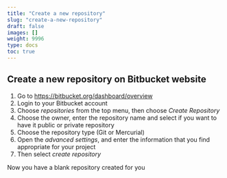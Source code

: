 ```yaml
---
title: "Create a new repository"
slug: "create-a-new-repository"
draft: false
images: []
weight: 9996
type: docs
toc: true
---
```


## Create a new repository on Bitbucket website
 1. Go to https://bitbucket.org/dashboard/overview 
 2. Login to your Bitbucket account
 3. Choose *repositories* from the top menu, then choose *Create Repository*
 4. Choose the owner, enter the repository name and select if you want to have it public or private repository
 5. Choose the repository type (Git or Mercurial)
 6. Open the *advanced settings*, and enter the information that you find appropriate for your project
 7. Then select *create repository*

Now you have a blank repository created for you



